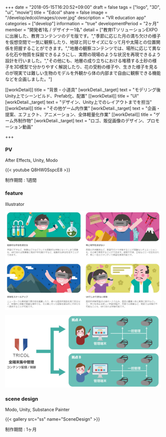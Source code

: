 +++
date = "2018-05-15T16:20:52+09:00"
draft = false
tags = ["logo", "3D", "ui", "movie"]
title = "Edcol"
share = false
image = "/develop/edcol/images/cover.jpg"
description = "VR education app"
categories = ["develop"]
information = "true"
developmentPeriod = "2ヶ月"
member = "開発者1名 / デザイナー1名"
detail = ["教育ITソリューションEXPOに出展した、教育コンテンツのデモ版です。","季節に応じた月の満ち欠けの様子を仮想空間で一気に観察したり、地球と同じサイズになって月や太陽との位置関係を把握することができます。","地層の観察コンテンツでは、場所に応じて異なる化石や物質を採掘できるようにし、実際の現場のような状況を再現できるよう設計を行いました。","その他にも、地層の成り立ちにおける堆積する土砂の様子を3D模型で分かりやすく解説したり、花の受粉の様子や、生きた様子を見るのが現実では難しい生物のモデルを外観から体の内部まで自由に観察できる機能などを企画しました。"]

[[workDetail]]
  title = "背景・小道具"
  [workDetail._target]
    text = "モデリング後Unity上でシーンビルド、Prefab化、配置"
[[workDetail]]
  title = "UI"
  [workDetail._target]
    text = "デザイン、Unity上でのレイアウトまでを担当"
[[workDetail]]
  title = "その他ゲーム内作業"
  [workDetail._target]
    text = "企画・提案、エフェクト、アニメーション、全体軽量化作業"
[[workDetail]]
  title = "ゲーム外制作物"
  [workDetail._target]
    text = "ロゴ、販促画像のデザイン、プロモーション動画"

+++

### PV

After Effects, Unity, Modo

{{< youtube Q8HW0SspcE8 >}}

制作期間 : 1週間

### feature

Illustrator

![](images/system_00.jpg)

![](images/system_01.jpg)

### scene design

Modo, Unity, Substance Painter

{{< gallery src="ss" name="SceneDesign" >}}

制作期間 : 1ヶ月
